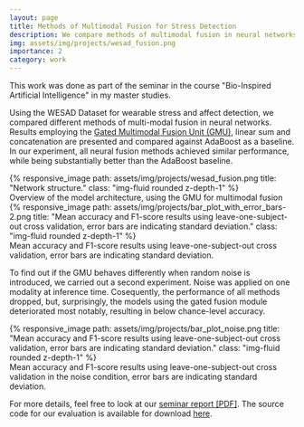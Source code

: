 ```yaml
---
layout: page
title: Methods of Multimodal Fusion for Stress Detection
description: We compare methods of multimodal fusion in neural networks on the Wearable Stress and Affect Detection (WESAD) dataset 
img: assets/img/projects/wesad_fusion.png
importance: 2
category: work
---
```


This work was done as part of the seminar in the course "Bio-Inspired Artificial Intelligence" in my master studies.

Using the WESAD Dataset for wearable stress and affect detection, we compared different methods of multi-modal fusion in neural networks. Results employing the
[Gated Multimodal Fusion Unit (GMU)](https://arxiv.org/abs/1702.01992), linear sum and concatenation are presented and compared against AdaBoost as a baseline. In our experiment, all neural fusion
methods achieved similar performance, while being substantially better than the AdaBoost baseline. 

<div class="row justify-content-sm-center">
    <div class="col-sm-8 mt-3 mt-md-0">
        {% responsive_image path: assets/img/projects/wesad_fusion.png title: "Network structure." class: "img-fluid rounded z-depth-1" %}
    </div>
</div>
<div class="caption">
    Overview of the model architecture, using the GMU for multimodal fusion
</div>

<div class="row justify-content-sm-center">
    <div class="col-sm-8 mt-3 mt-md-0">
        {% responsive_image path: assets/img/projects/bar_plot_with_error_bars-2.png title: "Mean accuracy and F1-score results using leave-one-subject-out cross
validation, error bars are indicating standard deviation." class: "img-fluid rounded z-depth-1" %}
    </div>
</div>
<div class="caption">
    Mean accuracy and F1-score results using leave-one-subject-out cross validation, error bars are indicating standard deviation.
</div>

To find out if the GMU behaves differently when random noise is introduced, we carried out a second experiment. Noise was applied on one modality at inference time. Cosequently, the performance of all methods dropped, but, surprisingly, the models using the gated fusion module deteriorated most notably, resulting in below chance-level accuracy.

<div class="row justify-content-sm-center">
    <div class="col-sm-8 mt-3 mt-md-0">
        {% responsive_image path: assets/img/projects/bar_plot_noise.png title: "Mean accuracy and F1-score results using leave-one-subject-out cross
validation, error bars are indicating standard deviation." class: "img-fluid rounded z-depth-1" %}
    </div>
</div>
<div class="caption">
    Mean accuracy and F1-score results using leave-one-subject-out cross validation in the noise condition, error bars are indicating standard deviation.
</div>

For more details, feel free to look at our [seminar report [PDF]](/assets/pdf/Comparing_Methods_of_Multimodal_Fusion_for_Wearable_Stress_and_Affect_Detection.pdf). The source code for our evaluation is available for download [here](https://git.informatik.uni-hamburg.de/6ambsdor/mmfusion-wesad/-/tree/master/).